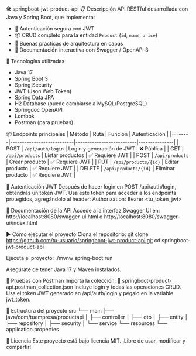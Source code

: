 🛠️ springboot-jwt-product-api
📋 Descripción
API RESTful desarrollada con Java y Spring Boot, que implementa:

- 🔐 Autenticación segura con JWT
- 📦 CRUD completo para la entidad `Product` (`id`, `name`, `price`)
- 🧱 Buenas prácticas de arquitectura en capas
- 📑 Documentación interactiva con Swagger / OpenAPI 3

🚀 Tecnologías utilizadas
- Java 17
- Spring Boot 3
- Spring Security
- JWT (Json Web Token)
- Spring Data JPA
- H2 Database (puede cambiarse a MySQL/PostgreSQL)
- Springdoc OpenAPI
- Lombok
- Postman (para pruebas)

📦 Endpoints principales
| Método | Ruta                      | Función                 | Autenticación |
|--------|---------------------------|--------------------------|---------------|
| POST   | `/api/auth/login`         | Login y generación de JWT | ❌ Pública     |
| GET    | `/api/products`           | Listar productos         | ✅ Requiere JWT |
| POST   | `/api/products`           | Crear producto           | ✅ Requiere JWT |
| PUT    | `/api/products/{id}`      | Editar producto          | ✅ Requiere JWT |
| DELETE | `/api/products/{id}`      | Eliminar producto        | ✅ Requiere JWT |

🔐 Autenticación JWT
Después de hacer login en POST /api/auth/login, obtendrás un token JWT.
Usa este token para acceder a los endpoints protegidos, agregándolo al header:
Authorization: Bearer <tu_token_jwt>

📘 Documentación de la API
Accede a la interfaz Swagger UI en:
http://localhost:8080/swagger-ui.html
o
http://localhost:8080/swagger-ui/index.html

▶️ Cómo ejecutar el proyecto
Clona el repositorio:
git clone https://github.com/tu-usuario/springboot-jwt-product-api.git
cd springboot-jwt-product-api

Ejecuta el proyecto:
./mvnw spring-boot:run

Asegúrate de tener Java 17 y Maven instalados.

🧪 Pruebas con Postman
Importa la colección:
📁 springboot-product-api.postman_collection.json
Incluye login y todas las operaciones CRUD.
Usa el token JWT generado en /api/auth/login y pégalo en la variable jwt_token.

🧾 Estructura del proyecto
src
└── main
    ├── java/com/tuempresa/productapi
    │   ├── controller
    │   ├── dto
    │   ├── entity
    │   ├── repository
    │   ├── security
    │   └── service
    └── resources
        └── application.properties
        
📄 Licencia
Este proyecto está bajo licencia MIT.
¡Libre de usar, modificar y compartir!
